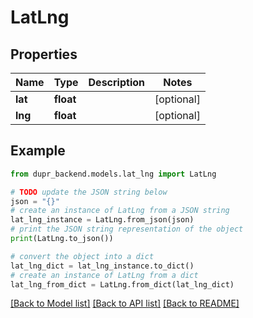# LatLng


## Properties

Name | Type | Description | Notes
------------ | ------------- | ------------- | -------------
**lat** | **float** |  | [optional] 
**lng** | **float** |  | [optional] 

## Example

```python
from dupr_backend.models.lat_lng import LatLng

# TODO update the JSON string below
json = "{}"
# create an instance of LatLng from a JSON string
lat_lng_instance = LatLng.from_json(json)
# print the JSON string representation of the object
print(LatLng.to_json())

# convert the object into a dict
lat_lng_dict = lat_lng_instance.to_dict()
# create an instance of LatLng from a dict
lat_lng_from_dict = LatLng.from_dict(lat_lng_dict)
```
[[Back to Model list]](../README.md#documentation-for-models) [[Back to API list]](../README.md#documentation-for-api-endpoints) [[Back to README]](../README.md)


